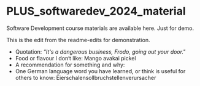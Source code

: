 # PLUS_softwaredev_2024_material
Software Development course materials are available here.
Just for demo.

This is the edit from the readme-edits for demonstration.


- Quotation: *“It's a dangerous business, Frodo, going out your door."*
- Food or flavour I don‘t like: Mango avakai pickel
- A recommendation for something and why: 
- One German language word you have learned, or think is useful for others to know: Eierschalensollbruchstellenverursacher
